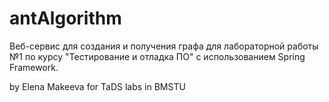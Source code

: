 # antAlgorithm
Веб-сервис для создания и получения графа для лабораторной работы №1 по курсу "Тестирование и отладка ПО" с использованием Spring Framework.

by Elena Makeeva for TaDS labs in BMSTU
